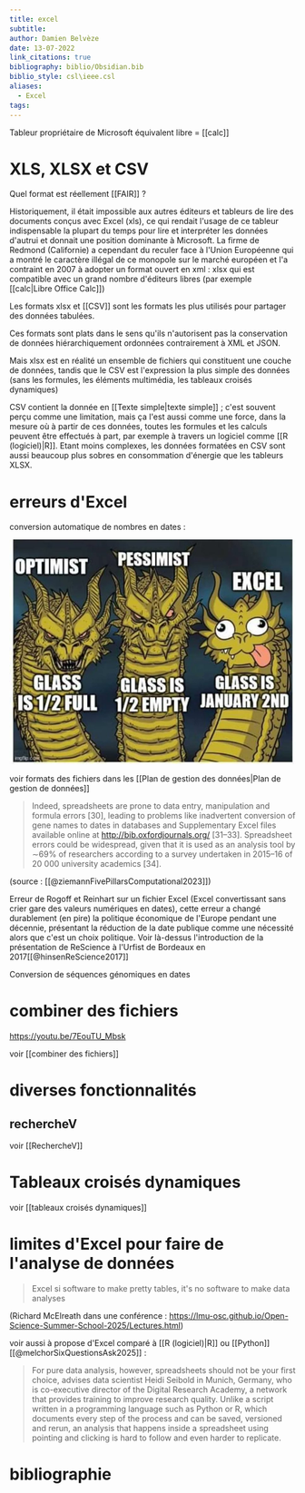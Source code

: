 ```yaml
---
title: excel
subtitle: 
author: Damien Belvèze
date: 13-07-2022
link_citations: true
bibliography: biblio/Obsidian.bib
biblio_style: csl\ieee.csl
aliases:
  - Excel
tags:
---
```





Tableur propriétaire de Microsoft
équivalent libre = [[calc]]


# XLS, XLSX et CSV

Quel format est réellement [[FAIR]] ?

Historiquement, il était impossible aux autres éditeurs et tableurs de lire des documents conçus avec Excel (xls), ce qui rendait l'usage de ce tableur indispensable la plupart du temps pour lire et interpréter les données d'autrui et donnait une position dominante à Microsoft. La firme de Redmond (Californie) a cependant du reculer face à l'Union Européenne qui a montré le caractère illégal de ce monopole sur le marché européen et l'a contraint en 2007 à adopter un format ouvert en xml : xlsx qui est compatible avec un grand nombre d'éditeurs libres (par exemple [[calc|Libre Office Calc]])

Les formats xlsx et [[CSV]] sont les formats les plus utilisés pour partager des données tabulées. 

Ces formats sont plats dans le sens qu'ils n'autorisent pas la conservation de données hiérarchiquement ordonnées contrairement à XML et JSON. 

Mais xlsx est en réalité un ensemble de fichiers qui constituent une couche de données, tandis que le CSV est l'expression la plus simple des données (sans les formules, les éléments multimédia, les tableaux croisés dynamiques)

CSV contient la donnée en [[Texte simple|texte simple]] ; c'est souvent perçu comme une limitation, mais ça l'est aussi comme une force, dans la mesure où à partir de ces données, toutes les formules et les calculs peuvent être effectués à part, par exemple à travers un logiciel comme [[R (logiciel)|R]].
Etant moins complexes, les données formatées en CSV sont aussi beaucoup plus sobres en consommation d'énergie que les tableurs XLSX. 

# erreurs d'Excel

conversion automatique de nombres en dates :

![](images/error_excel.jpg)

voir formats des fichiers dans les [[Plan de gestion des données|Plan de gestion de données]]

>Indeed, spreadsheets are prone to data entry, manipulation and formula errors [30], leading to problems like inadvertent conversion of gene names to dates in databases and Supplementary Excel files available online at http://bib.oxfordjournals.org/ [31–33]. Spreadsheet errors could be widespread, given that it is used as an analysis tool by ∼69% of researchers according to a survey undertaken in 2015–16 of 20 000 university academics [34].

(source : [[@ziemannFivePillarsComputational2023]])

Erreur de Rogoff et Reinhart sur un fichier Excel (Excel convertissant sans crier gare des valeurs numériques en dates), cette erreur a changé durablement (en pire) la politique économique de l'Europe pendant une décennie, présentant la réduction de la date publique comme une nécessité alors que c'est un choix politique. 
Voir là-dessus l'introduction de la présentation de ReScience à l'Urfist de Bordeaux en 2017[[@hinsenReScience2017]]

Conversion de séquences génomiques en dates




# combiner des fichiers

https://youtu.be/7EouTU_Mbsk

voir [[combiner des fichiers]]

# diverses fonctionnalités

## rechercheV

voir [[RechercheV]]

# Tableaux croisés dynamiques

voir [[tableaux croisés dynamiques]]


# limites d'Excel pour faire de l'analyse de données

> Excel si software to make pretty tables, it's no software to make data analyses

(Richard McElreath dans une conférence : https://lmu-osc.github.io/Open-Science-Summer-School-2025/Lectures.html) 

voir aussi à propose d'Excel comparé à [[R (logiciel)|R]] ou [[Python]] [[@melchorSixQuestionsAsk2025]] : 

> For pure data analysis, however, spreadsheets should not be your first choice, advises data scientist Heidi Seibold in Munich, Germany, who is co-executive director of the Digital Research Academy, a network that provides training to improve research quality. Unlike a script written in a programming language such as Python or R, which documents every step of the process and can be saved, versioned and rerun, an analysis that happens inside a spreadsheet using pointing and clicking is hard to follow and even harder to replicate.


# bibliographie


